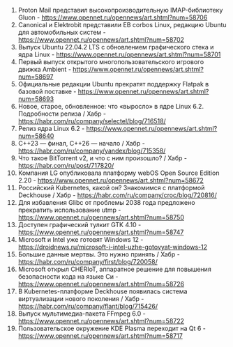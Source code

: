 1. Proton Mail представил высокопроизводительную IMAP-библиотеку Gluon - https://www.opennet.ru/opennews/art.shtml?num=58706
1. Canonical и Elektrobit представили EB corbos Linux, редакцию Ubuntu для автомобильных систем - https://www.opennet.ru/opennews/art.shtml?num=58702
1. Выпуск Ubuntu 22.04.2 LTS c обновлением графического стека и ядра Linux - https://www.opennet.ru/opennews/art.shtml?num=58701
1. Первый выпуск открытого многопользовательского игрового движка Ambient - https://www.opennet.ru/opennews/art.shtml?num=58697
1. Официальные редакции Ubuntu прекратят поддержку Flatpak в базовой поставке - https://www.opennet.ru/opennews/art.shtml?num=58693
1. Новое, старое, обновленное: что «выросло» в ядре Linux 6.2. Подробности релиза / Хабр - https://habr.com/ru/company/selectel/blog/716518/
1. Релиз ядра Linux 6.2 - https://www.opennet.ru/opennews/art.shtml?num=58640
1. C++23 — финал, C++26 — начало / Хабр - https://habr.com/ru/company/yandex/blog/715358/
1. Что такое BitTorrent v2, и что с ним произошло? / Хабр - https://habr.com/ru/post/717820/
1. Компания LG опубликовала платформу webOS Open Source Edition 2.20 - https://www.opennet.ru/opennews/art.shtml?num=58672
1. Российский Kubernetes, какой он? Знакомимся с платформой Deckhouse / Хабр - https://habr.com/ru/company/croc/blog/720816/
1. Для избавления Glibc от проблемы 2038 года предложено прекратить использование utmp - https://www.opennet.ru/opennews/art.shtml?num=58750
1. Доступен графический тулкит GTK 4.10 - https://www.opennet.ru/opennews/art.shtml?num=58747
1. Microsoft и Intel уже готовят Windows 12 - https://droidnews.ru/microsoft-i-intel-uzhe-gotovyat-windows-12
1. Большие данные мертвы. Это нужно принять / Хабр - https://habr.com/ru/company/first/blog/720058/
1. Microsoft открыл CHERIoT, аппаратное решение для повышения безопасности кода на языке Си - https://www.opennet.ru/opennews/art.shtml?num=58726
1. В Kubernetes-платформе Deckhouse появилась система виртуализации нового поколения / Хабр - https://habr.com/ru/company/flant/blog/715426/
1. Выпуск мультимедиа-пакета FFmpeg 6.0 - https://www.opennet.ru/opennews/art.shtml?num=58722
1. Пользовательское окружение KDE Plasma переходит на Qt 6 - https://www.opennet.ru/opennews/art.shtml?num=58717

